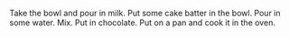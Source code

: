 Take the bowl and pour in milk. 
Put some cake batter in the bowl.
Pour in some water.
Mix. 
Put in chocolate.
Put on a pan and cook it in the oven. 